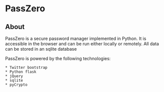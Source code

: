 # PassZero

## About

PassZero is a secure password manager implemented in Python. It is accessible in the browser and can be run either locally or remotely. All data can be stored in an sqlite database

PassZero is powered by the following technologies:

    * Twitter bootstrap
    * Python flask
    * jQuery
    * sqlite
    * pyCrypto
